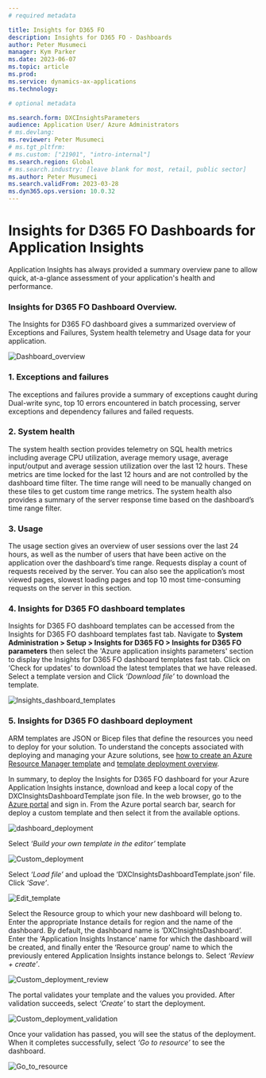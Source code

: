 ```yaml
---
# required metadata

title: Insights for D365 FO
description: Insights for D365 FO - Dashboards
author: Peter Musumeci
manager: Kym Parker
ms.date: 2023-06-07
ms.topic: article
ms.prod: 
ms.service: dynamics-ax-applications
ms.technology: 

# optional metadata

ms.search.form: DXCInsightsParameters
audience: Application User/ Azure Administrators
# ms.devlang: 
ms.reviewer: Peter Musumeci
# ms.tgt_pltfrm: 
# ms.custom: ["21901", "intro-internal"]
ms.search.region: Global
# ms.search.industry: [leave blank for most, retail, public sector]
ms.author: Peter Musumeci
ms.search.validFrom: 2023-03-28
ms.dyn365.ops.version: 10.0.32
---
```


# Insights for D365 FO Dashboards for Application Insights

Application Insights has always provided a summary overview pane to allow quick, at-a-glance assessment of your application's health and performance. 

###  Insights for D365 FO Dashboard Overview. 
The Insights for D365 FO dashboard gives a summarized overview of Exceptions and Failures, System health telemetry and Usage data for your application.

![Dashboard_overview](IMAGES/Dashboard_overview.png)

### 1. Exceptions and failures
The exceptions and failures provide a summary of exceptions caught during Dual-write sync, top 10 errors encountered in batch processing, server exceptions and dependency failures and failed requests.

### 2. System health
The system health section provides telemetry on SQL health metrics including average CPU utilization, average memory usage, average input/output and average session utilization over the last 12 hours. These metrics are time locked for the last 12 hours and are not controlled by the dashboard time filter. The time range will need to be manually changed on these tiles to get custom time range metrics. The system health also provides a summary of the server response time based on the dashboard’s time range filter.

### 3. Usage
The usage section gives an overview of user sessions over the last 24 hours, as well as the number of users that have been active on the application over the dashboard’s time range. Requests display a count of requests received by the server. You can also see the application’s most viewed pages, slowest loading pages and top 10 most time-consuming requests on the server in this section.

### 4. Insights for D365 FO dashboard templates
Insights for D365 FO dashboard templates can be accessed from the Insights for D365 FO dashboard templates fast tab.  Navigate to  **System Administration > Setup > Insights for D365 FO > Insights for D365 FO parameters** then select the 'Azure application insights parameters' section to display the Insights for D365 FO dashboard templates fast tab. Click on ‘Check for updates’ to download the latest templates that we have released. Select a template version and Click *‘Download file’* to download the template.

![Insights_dashboard_templates](IMAGES/Insights_dashboard_templates.png)


### 5. Insights for D365 FO dashboard deployment
ARM templates are JSON or Bicep files that define the resources you need to deploy for your solution. To understand the concepts associated with deploying and managing your Azure solutions, see [how to create an Azure Resource Manager template](https://learn.microsoft.com/en-us/azure/azure-resource-manager/templates/quickstart-create-templates-use-the-portal) and [template deployment overview](https://learn.microsoft.com/en-us/azure/azure-resource-manager/templates/overview).

In summary, to deploy the Insights for D365 FO dashboard for your Azure Application Insights instance, download and keep a local copy of the DXCInsightsDashboardTemplate json file. In the web browser, go to the [Azure portal](https://portal.azure.com/) and sign in. From the Azure portal search bar, search for deploy a custom template and then select it from the available options.

![dashboard_deployment](IMAGES/dashboard_deployment.png)

Select *‘Build your own template in the editor’* template

![Custom_deployment](IMAGES/Custom_deployment.png)

Select *‘Load file’* and upload the ‘DXCInsightsDashboardTemplate.json’ file. Click *‘Save’*.

![Edit_template](IMAGES/Edit_template.png)

Select the Resource group to which your new dashboard will belong to. Enter the appropriate Instance details for region and the name of the dashboard. By default, the dashboard name is ‘DXCInsightsDashboard’. Enter the ‘Application Insights Instance’ name for which the dashboard will be created, and finally enter the ‘Resource group’ name to which the previously entered Application Insights instance belongs to. Select *‘Review + create’*.

![Custom_deployment_review](IMAGES/Custom_deployment_review.png)

The portal validates your template and the values you provided. After validation succeeds, select *‘Create’* to start the deployment.

![Custom_deployment_validation](IMAGES/Custom_deployment_validation.png)

Once your validation has passed, you will see the status of the deployment. When it completes successfully, select *‘Go to resource’* to see the dashboard.

![Go_to_resource](IMAGES/Go_to_resource.png)
